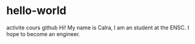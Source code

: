 # hello-world
activite cours github
Hi!
My name is Calra, I am an student at the ENSC.
I hope to become an engineer.
